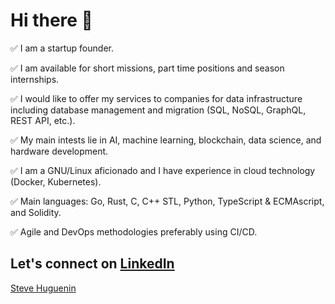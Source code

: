 # Hi there 👋

✅ I am a startup founder.

✅ I am available for short missions, part time positions and season internships.

✅ I would like to offer my services to companies for data infrastructure including database management and migration (SQL, NoSQL, GraphQL, REST API, etc.).

✅ My main intests lie in AI, machine learning, blockchain, data science, and hardware development.

✅ I am a GNU/Linux aficionado and I have experience in cloud technology (Docker, Kubernetes).

✅ Main languages: Go, Rust, C, C++ STL, Python, TypeScript & ECMAscript, and Solidity.

✅ Agile and DevOps methodologies preferably using CI/CD.

## Let's connect on [LinkedIn](https://www.linkedin.com/in/steve-huguenin/)

<div class="badge-base LI-profile-badge" data-locale="en_US" data-size="large" data-theme="light" data-type="HORIZONTAL" data-vanity="steve-huguenin" data-version="v1"><a class="badge-base__link LI-simple-link" href="https://ch.linkedin.com/in/steve-huguenin?trk=profile-badge">Steve Huguenin</a></div>

